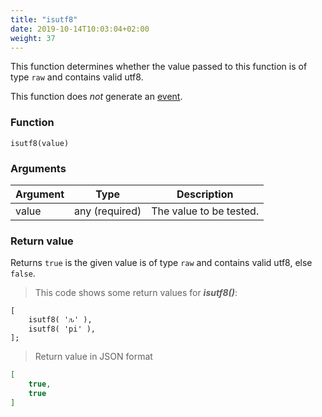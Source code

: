 ```yaml
---
title: "isutf8"
date: 2019-10-14T10:03:04+02:00
weight: 37
---
```


This function determines whether the value passed to this function is of
type `raw` and contains valid utf8.

This function does *not* generate an [event](../../events).

### Function
`isutf8(value)`

### Arguments
Argument | Type | Description
-------- | ---- | -----------
value | any (required) | The value to be tested.

### Return value
Returns `true` is the given value is of type `raw` and contains valid utf8, else `false`.

> This code shows some return values for ***isutf8()***:

```thingsdb,json_response
[
    isutf8( 'ԉ' ),
    isutf8( 'pi' ),
];
```

> Return value in JSON format

```json
[
    true,
    true
]
```
